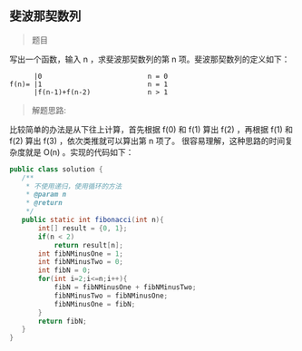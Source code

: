 <link href="markdown.css" rel="stylesheet"></link>

## 斐波那契数列

>题目

写出一个函数，输入 n ，求斐波那契数列的第 n 项。斐波那契数列的定义如下：  
```
      |0                          n = 0
f(n)= |1                          n = 1
      |f(n-1)+f(n-2)              n > 1
```  
>解题思路:

比较简单的办法是从下往上计算，首先根据 f(0) 和 f(1) 算出 f(2) ，再根据 f(1) 和 f(2) 算出 f(3) ，依次类推就可以算出第 n 项了。
很容易理解，这种思路的时间复杂度就是 O(n) 。实现的代码如下：
 ```java
public class solution {
    /**
     * 不使用递归，使用循环的方法
     * @param n
     * @return
     */
    public static int fibonacci(int n){
        int[] result = {0, 1};
        if(n < 2)
            return result[n];
        int fibNMinusOne = 1;
        int fibNMinusTwo = 0;
        int fibN = 0;
        for(int i=2;i<=n;i++){
            fibN = fibNMinusOne + fibNMinusTwo;
            fibNMinusTwo = fibNMinusOne;
            fibNMinusOne = fibN;
        }
        return fibN;
    }
}
```